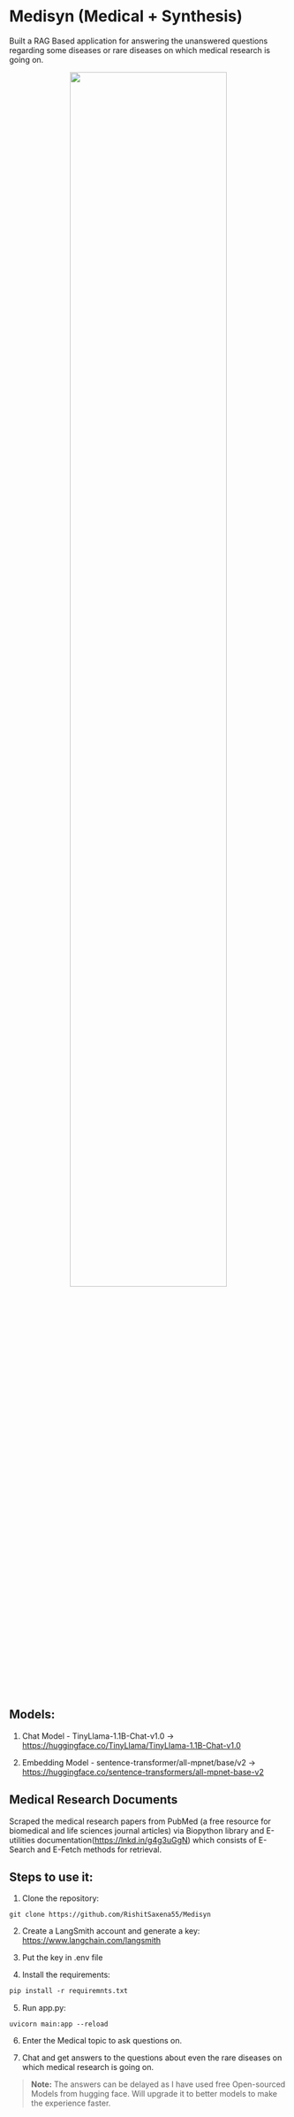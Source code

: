 # Medisyn (Medical + Synthesis)
Built a RAG Based application for answering the unanswered questions regarding some diseases or rare diseases on which medical research is going on.

<div align="center">
  <img src="image.png" width="75%" height="75%">
</div>

## Models:
1. Chat Model - TinyLlama-1.1B-Chat-v1.0 -> https://huggingface.co/TinyLlama/TinyLlama-1.1B-Chat-v1.0

2. Embedding Model - sentence-transformer/all-mpnet/base/v2 -> https://huggingface.co/sentence-transformers/all-mpnet-base-v2

## Medical Research Documents
Scraped the medical research papers from PubMed (a free resource for biomedical and life sciences journal articles) via Biopython library and E-utilities documentation(https://lnkd.in/g4g3uGgN) which consists of E-Search and E-Fetch methods for retrieval.

## Steps to use it:
1. Clone the repository:
```git
git clone https://github.com/RishitSaxena55/Medisyn
```

2. Create a LangSmith account and generate a key: https://www.langchain.com/langsmith
   

3. Put the key in .env file
   

4. Install the requirements:
```requirements.txt
pip install -r requiremnts.txt
```

  
5. Run app.py:
```app
uvicorn main:app --reload
```


6. Enter the Medical topic to ask questions on.


7. Chat and get answers to the questions about even the rare diseases on which medical research is going on.


> **Note:** The answers can be delayed as I have used free Open-sourced Models from hugging face. Will upgrade it to better models to make the experience faster.



